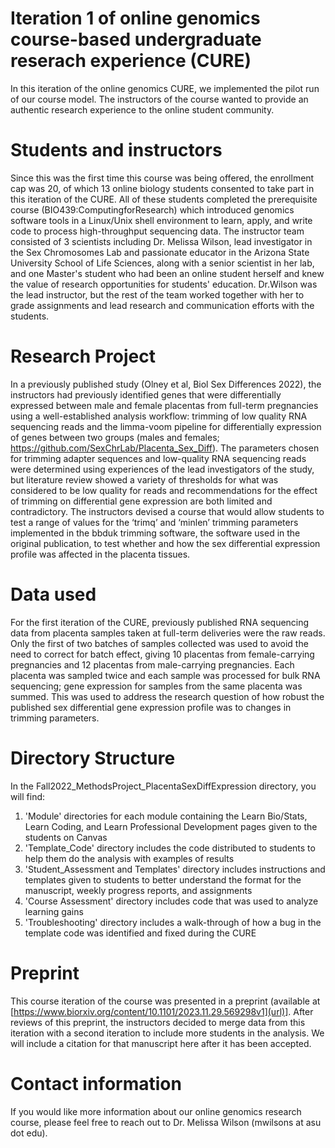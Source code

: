 # Iteration 1 of online genomics course-based undergraduate reserach experience (CURE)

In this iteration of the online genomics CURE, we implemented the pilot run of our course model.  The instructors of the course wanted to provide an authentic research experience to the online student community.  

# Students and instructors

Since this was the first time this course was being offered, the enrollment cap was 20, of which 13 online biology students consented to take part in this iteration of the CURE. All of these students completed the prerequisite course (BIO439:ComputingforResearch) which introduced genomics software tools in a Linux/Unix shell environment to learn, apply, and write code to process high-throughput sequencing data. The instructor team consisted of 3 scientists including Dr. Melissa Wilson, lead investigator in the Sex Chromosomes Lab and passionate educator in the Arizona State University School of Life Sciences, along with a senior scientist in her lab, and one Master's student who had been an online student herself and knew the value of research opportunities for students' education.  Dr.Wilson was the lead instructor, but the rest of the team worked together with her to grade assignments and lead research and communication efforts with the students.  

# Research Project

In a previously published study (Olney et al, Biol Sex Differences 2022), the instructors had previously identified genes that were differentially expressed between male and female placentas from full-term pregnancies using a well-established analysis workflow: trimming of low quality RNA sequencing reads and the limma-voom pipeline for differentially expression of genes between two groups (males and females; https://github.com/SexChrLab/Placenta_Sex_Diff). The parameters chosen for trimming adapter sequences and low-quality RNA sequencing reads were determined using experiences of the lead investigators of the study, but literature review showed a variety of thresholds for what was considered to be low quality for reads and recommendations for the effect of trimming on differential gene expression are both limited and contradictory. The instructors devised a course that would allow students to test a range of values for the ‘trimq’ and ‘minlen’ trimming parameters implemented in the bbduk trimming software, the software used in the original publication, to test whether and how the sex differential expression profile was affected in the placenta tissues. 

# Data used

For the first iteration of the CURE, previously published RNA sequencing data from placenta samples taken at full-term deliveries were the raw reads. Only the first of two batches of samples collected was used to avoid the need to correct for batch effect, giving 10 placentas from female-carrying pregnancies and 12 placentas from male-carrying pregnancies. Each placenta was sampled twice and each sample was processed for bulk RNA sequencing; gene expression for samples from the same placenta was summed. This was used to address the research question of how robust the published sex differential gene expression profile was to changes in trimming parameters.

# Directory Structure

In the Fall2022_MethodsProject_PlacentaSexDiffExpression directory, you will find: 
1. 'Module' directories for each module containing the Learn Bio/Stats, Learn Coding, and Learn Professional Development pages given to the students on Canvas
2. 'Template_Code' directory includes the code distributed to students to help them do the analysis with examples of results
3. 'Student_Assessment and Templates' directory includes instructions and templates given to students to better understand the format for the manuscript, weekly progress reports, and assignments
4. 'Course Assessment' directory includes code that was used to analyze learning gains
5. 'Troubleshooting' directory includes a walk-through of how a bug in the template code was identified and fixed during the CURE

# Preprint 
This course iteration of the course was presented in a preprint (available at [https://www.biorxiv.org/content/10.1101/2023.11.29.569298v1](url)].  After reviews of this preprint, the instructors decided to merge data from this iteration with a second iteration to include more students in the analysis.  We will include a citation for that manuscript here after it has been accepted.

# Contact information

If you would like more information about our online genomics research course, please feel free to reach out to Dr. Melissa Wilson (mwilsons at asu dot edu).
